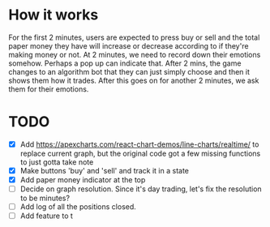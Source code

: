 # How it works

For the first 2 minutes, users are expected to press buy or sell and the total paper money they have will increase or decrease according to if they're making money or not. 
At 2 minutes, we need to record down their emotions somehow. Perhaps a pop up can indicate that.
After 2 mins, the game changes to an algorithm bot that they can just simply choose and then it shows them how it trades. 
After this goes on for another 2 minutes, we ask them for their emotions. 

# TODO

- [X] Add https://apexcharts.com/react-chart-demos/line-charts/realtime/ to replace current graph, but the original code got a few missing functions to just gotta take note
- [X] Make buttons 'buy' and 'sell' and track it in a state
- [X] Add paper money indicator at the top
- [ ] Decide on graph resolution. Since it's day trading, let's fix the resolution to be minutes?
- [ ] Add log of all the positions closed.
- [ ] Add feature to t